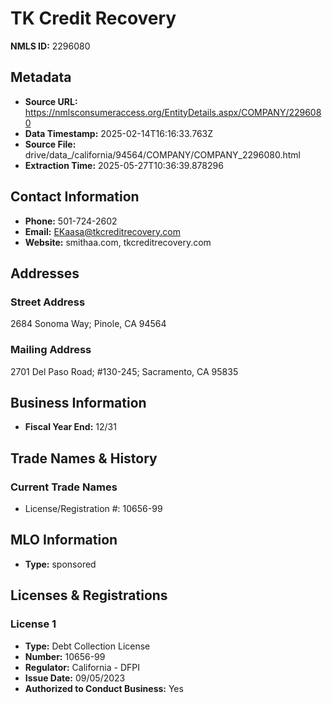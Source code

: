 # TK Credit Recovery

**NMLS ID:** 2296080

## Metadata
- **Source URL:** https://nmlsconsumeraccess.org/EntityDetails.aspx/COMPANY/2296080
- **Data Timestamp:** 2025-02-14T16:16:33.763Z
- **Source File:** drive/data_/california/94564/COMPANY/COMPANY_2296080.html
- **Extraction Time:** 2025-05-27T10:36:39.878296

## Contact Information
- **Phone:** 501-724-2602
- **Email:** EKaasa@tkcreditrecovery.com
- **Website:** smithaa.com, tkcreditrecovery.com

## Addresses
### Street Address
2684 Sonoma Way; Pinole, CA 94564

### Mailing Address
2701 Del Paso Road; #130-245; Sacramento, CA 95835

## Business Information
- **Fiscal Year End:** 12/31

## Trade Names & History
### Current Trade Names
- License/Registration #: 10656-99

## MLO Information
- **Type:** sponsored

## Licenses & Registrations

### License 1
- **Type:** Debt Collection License
- **Number:** 10656-99
- **Regulator:** California - DFPI
- **Issue Date:** 09/05/2023
- **Authorized to Conduct Business:** Yes
